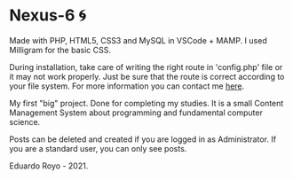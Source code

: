 # Nexus-6 🌀

Made with PHP, HTML5, CSS3 and MySQL in VSCode + MAMP. I used Milligram for the basic CSS.

During installation, take care of writing the right route in 'config.php' file or it may not work properly. Just be sure 
that the route is correct according to your file system. For more information you can contact me <a href= "mailto:eduardoroyodam@gmail.com">here</a>.

My first "big" project. Done for completing my studies. It is a small Content Management System about programming and fundamental computer science.

Posts can be deleted and created if you are logged in as Administrator. If you are a standard user, you can only see posts.

Eduardo Royo - 2021.

